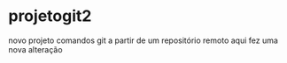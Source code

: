 # projetogit2
novo projeto  comandos git a partir de um repositório remoto
aqui fez uma nova alteração
